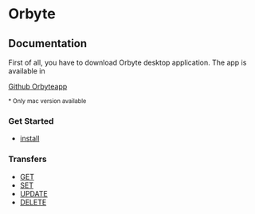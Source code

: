 
# Orbyte
## Documentation

First of all, you have to download Orbyte desktop application. The app is available in

<a href="https://github.com/orbyteapp/orbyte/releases/latest" target="_blank">Github Orbyteapp</a>

<small>* Only mac version available</small>

### Get Started
- <a href="./get">install</a>
### Transfers
- <a href="./get">GET</a>
- <a href="./set.md">SET</a>
- <a href="./update.md">UPDATE</a>
- <a href="./delete.md">DELETE</a>

